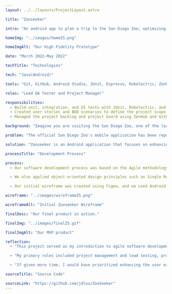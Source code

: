 ```yaml
---
layout: ../../layouts/ProjectLayout.astro

title: "Zooseeker"

intro: "An android app to plan a trip to the San Diego Zoo, optimizing routes for minimal walking to desired exhibits."

homeImg: "../images/homeZS.png"

homeImgAlt: "Our High Fidelity Prototype"

date: "March 2022-May 2022"

techTitle: "Technologies"

tech: "Java(Android)"

tools: "Git, GitHub, Android Studio, JUnit, Espresso, Robolectric, Zenhub, Github Actions CI"

roles: "Lead QA Tester and Project Manager"

responsibilities:
  - Build unit, integration, and UI tests with JUnit, Robolectric, and Espresso which were automated using Github Actions CI.
  - Created user stories and BDD scenarios to define the project scope and requirements.
  - Managed the project backlog and project board using ZenHub and GitHub Issues.

background: "Imagine you are visiting the San Diego Zoo, one of the largest and most diverse zoos in the world. The zoo has over 100 acres of land and more than 3,500 animals of over 650 species. To help you explore the zoo and its exhibits, the zoo has a mobile application that is supposed to guide you through the zoo."

problem: "The official San Diego Zoo's mobile application has been reported as cumbersome and challenging to use by users. Visitors have experienced difficulty following the directions provided by the app, resulting in frustration and confusion. As a result, some visitors have abandoned the app and reported more success with paper maps."

solution: "Zooseeker is an Android application that focuses on enhancing the visitor experience through enhanced navigation. Visitors can create and manage their own exhibit plan, through enahnced search and filtering options. After a plan is created, Zooseeker provides directions for the shortest path to visit all exhibits in their plan. Visitors can adjust their plan, and the app will automatically redirect and re-route. "

processTitle: "Development Process"

process:
  - Our software development process was based on the Agile methodology, which involved creating user stories and Behavior-Driven Development (BDD) scenarios. We used ZenHub to manage our project backlog and GitHub Actions for continuous integration. We also used GitHub Projects to manage our project board and track our progress.

  - We also applied object-oriented design principles such as Single Responsibility Principle (SRP), Dependency Inversion Principle, and the Open-Closed Principle to ensure our code was modular, maintainable, and scalable. We also used the Model-View-Controller (MVC) design pattern to separate the presentation layer from the business logic and data access layers.

  - Our initial wireframe was created using Figma, and we used Android Studio to develop our application. We used JUnit, Robolectric, and Espresso to test our application. We also used GitHub Actions for continuous integration.

wireframe: "../images/wireframeZS.png"

wireframeAlt: "Initial Zooseeker Wireframe"

finalDesc: "Our final product in action."

finalImg: "../images/finalZS.gif"

finalImgAlt: "Our MVP product"

reflection:
  - "This project served as my introduction to agile software development. I gained valuable experience in planning iterations, working collaboratively in cross-functional teams, and knowing when to pivot for successful sprint deliverables."

  - "My primary roles included project management and lead testing, providing me with communication skills and familiarity with continuous integration and Android testing frameworks like Espresso."

  - "If given more time, I would have prioritized enhancing the user experience. While we focused on meeting our MVP and implementing all user stories, it would have been more beneficial to refine the core features’ user experience rather than include less essential features. We rushed through the user interface as that wasn't a priority for our MVP, but it would have been better to have a more polished UI."

sourceTitle: "Source Code"

sourceLink: "https://github.com/jdluu/ZooSeeker"
---
```

